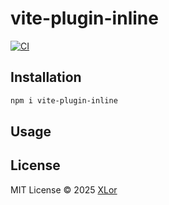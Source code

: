 # vite-plugin-inline

[![CI](https://github.com/yjl9903/vite-plugin-inline/actions/workflows/ci.yml/badge.svg)](https://github.com/yjl9903/vite-plugin-inline/actions/workflows/ci.yml)

## Installation

```bash
npm i vite-plugin-inline
```

## Usage

## License

MIT License © 2025 [XLor](https://github.com/yjl9903)
